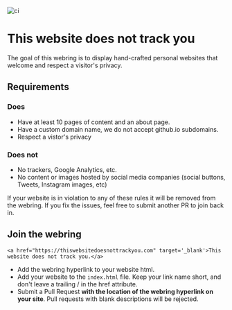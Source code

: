 ![ci](https://github.com/thiswebsitedoesnottrackyou/thiswebsitedoesnottrackyou.com/workflows/ci/badge.svg)

# This website does not track you

The goal of this webring is to display hand-crafted personal websites that welcome and respect a visitor's privacy. 

## Requirements

### Does
- Have at least 10 pages of content and an about page. 
- Have a custom domain name, we do not accept github.io subdomains.
- Respect a vistor's privacy

### Does not
- No trackers, Google Analytics, etc. 
- No content or images hosted by social media companies (social buttons, Tweets, Instagram images, etc)

If your website is in violation to any of these rules it will be removed from the webring. If you fix the issues, feel free to submit another PR to join back in.

## Join the webring
```
<a href="https://thiswebsitedoesnottrackyou.com" target='_blank'>This website does not track you.</a>
```

- Add the webring hyperlink to your website html.
- Add your website to the `index.html` file. Keep your link name short, and don't leave a trailing / in the href attribute.
- Submit a Pull Request <b>with the location of the webring hyperlink on your site</b>. Pull requests with blank descriptions will be rejected.

